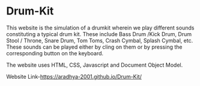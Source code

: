 # Drum-Kit

This website is the simulation of a drumkit wherein we play different sounds constituting a typical drum kit. These include Bass Drum /Kick Drum, Drum Stool / Throne, Snare Drum, Tom Toms, Crash Cymbal, Splash Cymbal, etc.
These sounds can be played either by cling on them or by pressing the corresponding button on the keyboard.

The website uses HTML, CSS, Javascript and Document Object Model.

Website Link-https://aradhya-2001.github.io/Drum-Kit/
